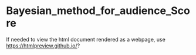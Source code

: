 # Bayesian_method_for_audience_Score



If needed to view the html document rendered as a webpage, use https://htmlpreview.github.io/?
